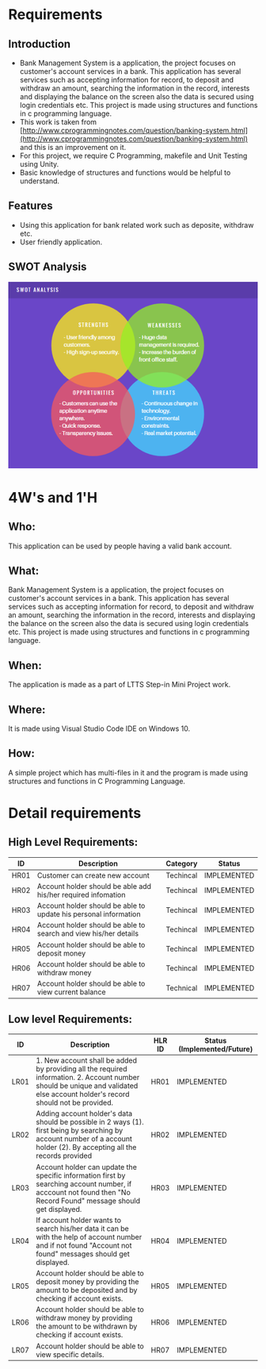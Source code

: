 # Requirements

## Introduction

- Bank Management System is a application, the project focuses on customer's account services in a bank. This application has several services such as accepting information for record, to deposit and withdraw an amount, searching the information in the record, interests and displaying the balance on the screen also the data is secured using login credentials etc. This project is made using structures and functions in c programming language.
- This work is taken from [http://www.cprogrammingnotes.com/question/banking-system.html](http://www.cprogrammingnotes.com/question/banking-system.html) and this is an improvement on it.
 - For this project, we require C Programming, makefile and Unit Testing using Unity.
 - Basic knowledge of structures and functions would be helpful to understand.

 ## Features
 
 - Using this application for bank related work such as deposite, withdraw etc.
 - User friendly application.

## SWOT Analysis
![SWOT ANALYIS](https://github.com/Shriya-265054/Stepin-MiniProject/blob/main/.github/workflows/swot.PNG)

 # 4W's and 1'H
## Who:  
This application can be used by people having a valid bank account.
## What:
Bank Management System is a application, the project focuses on customer's account services in a bank. This application has several services such as accepting information for record, to deposit and withdraw an amount, searching the information in the record, interests and displaying the balance on the screen also the data is secured using login credentials etc. This project is made using structures and functions in c programming language.
## When:
The application is made as a part of LTTS Step-in Mini Project work.
## Where:
It is made using Visual Studio Code IDE on Windows 10.
## How:
A simple project which has multi-files in it and the program is made using structures and functions in C Programming Language.

# Detail requirements
## High Level Requirements: 
| ID | Description | Category | Status | 
| ----- | ----- | ------- | ---------|
| HR01 | Customer can create new account | Techincal | IMPLEMENTED | 
| HR02 | Account holder should be able add his/her required infomation | Techincal |  IMPLEMENTED  |
| HR03 | Account holder should be able to update his personal information | Techincal |  IMPLEMENTED  |
| HR04 | Account holder should be able to search and view his/her details | Techincal |  IMPLEMENTED  |
| HR05 | Account holder should be able to deposit money | Techincal |  IMPLEMENTED  |
| HR06 | Account holder should be able to withdraw money | Techincal |  IMPLEMENTED  |
| HR07 | Account holder should be able to view current balance | Technical | IMPLEMENTED |

##  Low level Requirements:
 
| ID | Description | HLR ID | Status (Implemented/Future) |
| ------ | --------- | ------ | ----- |
| LR01 | 1. New account shall be added by providing all the required information.                                                                                                          2. Account number should be unique and validated else account holder's record should not be provided. | HR01 |  IMPLEMENTED  |
| LR02 | Adding account holder's data should be possible in 2 ways (1). first being by searching by account number of a account holder (2). By accepting all the records provided | HR02 |  IMPLEMENTED |
| LR03 | Account holder can update the specific information first by searching account number, if acccount not found then "No Record Found" message should get displayed. | HR03 |  IMPLEMENTED  |
| LR04 | If account holder wants to search his/her data it can be with the help of account number and if not found "Account not found" messages should get displayed. | HR04 |  IMPLEMENTED  |
| LR05 | Account holder should be able to deposit money by providing the amount to be deposited and by checking if account exists. | HR05 |  IMPLEMENTED  |
| LR06 | Account holder should be able to withdraw money by providing the amount to be withdrawn by checking if account exists. | HR06 |  IMPLEMENTED  |
| LR07 | Account holder should be able to view specific details.  | HR07 |  IMPLEMENTED  |

